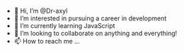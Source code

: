 - 👋 Hi, I’m @Dr-axyl
- 👀 I’m interested in pursuing a career in development
- 🌱 I’m currently learning JavaScript
- 💞️ I’m looking to collaborate on anything and everything!
- 📫 How to reach me ...

<!---
Dr-axyl/Dr-axyl is a ✨ special ✨ repository because its `README.md` (this file) appears on your GitHub profile.
You can click the Preview link to take a look at your changes.
--->
